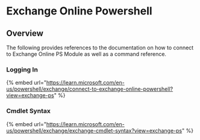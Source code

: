 # Exchange Online Powershell

## Overview

The following provides references to the documentation on how to connect to Exchange Online PS Module as well as a command reference.&#x20;

### Logging In

{% embed url="https://learn.microsoft.com/en-us/powershell/exchange/connect-to-exchange-online-powershell?view=exchange-ps" %}

### Cmdlet Syntax

{% embed url="https://learn.microsoft.com/en-us/powershell/exchange/exchange-cmdlet-syntax?view=exchange-ps" %}
